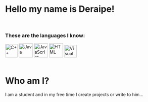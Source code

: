 <h1>Hello my name is Deraipe!</h1> 
<br>
<h3>These are the languages I know:</h3>
<p>
<img src="https://upload.wikimedia.org/wikipedia/commons/thumb/1/18/ISO_C%2B%2B_Logo.svg/640px-ISO_C%2B%2B_Logo.svg.png" alt="C++" width="40" height="43">
<img src="https://upload.wikimedia.org/wikipedia/en/3/30/Java_programming_language_logo.svg" alt="Java" width="45" height="45">
<img src="https://upload.wikimedia.org/wikipedia/commons/7/73/Javascript-736400_960_720.png" alt="JavaScript" width="45" height="45">
<img src="https://upload.wikimedia.org/wikipedia/commons/thumb/6/61/HTML5_logo_and_wordmark.svg/1200px-HTML5_logo_and_wordmark.svg.png" alt="HTML" width="45" height="45">
<img src="https://upload.wikimedia.org/wikipedia/commons/thumb/4/40/VB.NET_Logo.svg/180px-VB.NET_Logo.svg.png" alt="Visual Basic .NET" width="40" height="40">
<br>
<br>
<h1>Who am I?</h1>
I am a student and in my free time I create projects or write to him...
